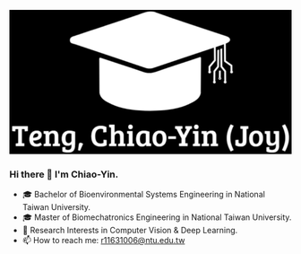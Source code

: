 <!--
**Teng91/Teng91** is a ✨ _special_ ✨ repository because its `README.md` (this file) appears on your GitHub profile.
-->
<p align="center">
  <img src="Joy_bg.png" />
</p>

### Hi there 👋 I'm Chiao-Yin.

- 🎓 Bachelor of Bioenvironmental Systems Engineering in National Taiwan University.
- 🎓 Master of Biomechatronics Engineering in National Taiwan University.
- 🌱 Research Interests in Computer Vision & Deep Learning.
- 📫 How to reach me: r11631006@ntu.edu.tw

